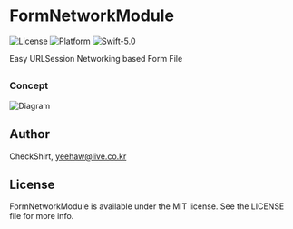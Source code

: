 # FormNetworkModule

[![License](https://img.shields.io/cocoapods/l/SwiftString.svg?style=flat)](http://cocoapods.org/pods/SwiftString)
[![Platform](https://img.shields.io/cocoapods/p/SwiftString.svg?style=flat)](http://cocoapods.org/pods/SwiftString)
[![Swift-5.0](http://img.shields.io/badge/Swift-5.0-blue.svg)]()

Easy URLSession Networking based Form File

## 

### Concept

![Diagram](/Users/Sangmin/Downloads/Diagram.jpg)







## Author

CheckShirt, yeehaw@live.co.kr



## License

FormNetworkModule  is available under the MIT license. See the LICENSE file for more info.
